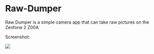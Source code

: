 # Raw-Dumper
Raw Dumper is a simple camera app that can take raw pictures on the Zenfone 2 Z00A

Screenshot:

<img src="https://s12.postimg.org/py7o7srxp/Screenshot_20170620-232250.jpg"/>